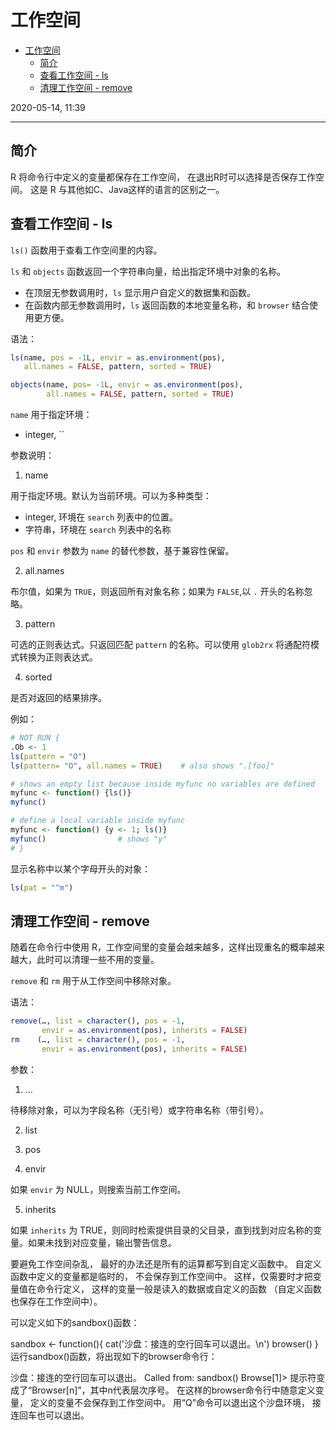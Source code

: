 # 工作空间

- [工作空间](#%e5%b7%a5%e4%bd%9c%e7%a9%ba%e9%97%b4)
  - [简介](#%e7%ae%80%e4%bb%8b)
  - [查看工作空间 - ls](#%e6%9f%a5%e7%9c%8b%e5%b7%a5%e4%bd%9c%e7%a9%ba%e9%97%b4---ls)
  - [清理工作空间 - remove](#%e6%b8%85%e7%90%86%e5%b7%a5%e4%bd%9c%e7%a9%ba%e9%97%b4---remove)

2020-05-14, 11:39
***

## 简介

R 将命令行中定义的变量都保存在工作空间， 在退出R时可以选择是否保存工作空间。 这是 R 与其他如C、Java这样的语言的区别之一。

## 查看工作空间 - ls

`ls()` 函数用于查看工作空间里的内容。

`ls` 和 `objects` 函数返回一个字符串向量，给出指定环境中对象的名称。

- 在顶层无参数调用时，`ls` 显示用户自定义的数据集和函数。
- 在函数内部无参数调用时，`ls` 返回函数的本地变量名称，和 `browser` 结合使用更方便。

语法：

```r
ls(name, pos = -1L, envir = as.environment(pos),
   all.names = FALSE, pattern, sorted = TRUE)

objects(name, pos= -1L, envir = as.environment(pos),
        all.names = FALSE, pattern, sorted = TRUE)
```

`name` 用于指定环境：

- integer, ``

参数说明：

1. name

用于指定环境。默认为当前环境。可以为多种类型：

- integer, 环境在 `search` 列表中的位置。
- 字符串，环境在 `search` 列表中的名称

`pos` 和 `envir` 参数为 `name` 的替代参数，基于兼容性保留。

2. all.names

布尔值，如果为 `TRUE`，则返回所有对象名称；如果为 `FALSE`,以 `.` 开头的名称忽略。

3. pattern

可选的正则表达式。只返回匹配 `pattern` 的名称。可以使用 `glob2rx` 将通配符模式转换为正则表达式。

4. sorted

是否对返回的结果排序。

例如：

```r
# NOT RUN {
.Ob <- 1
ls(pattern = "O")
ls(pattern= "O", all.names = TRUE)    # also shows ".[foo]"

# shows an empty list because inside myfunc no variables are defined
myfunc <- function() {ls()}
myfunc()

# define a local variable inside myfunc
myfunc <- function() {y <- 1; ls()}
myfunc()                # shows "y"
# }
```

显示名称中以某个字母开头的对象：

```r
ls(pat = "^m")
```

## 清理工作空间 - remove

随着在命令行中使用 R，工作空间里的变量会越来越多，这样出现重名的概率越来越大，此时可以清理一些不用的变量。

`remove` 和 `rm` 用于从工作空间中移除对象。

语法：

```r
remove(…, list = character(), pos = -1,
       envir = as.environment(pos), inherits = FALSE)
rm    (…, list = character(), pos = -1,
       envir = as.environment(pos), inherits = FALSE)
```

参数：

1. ...

待移除对象，可以为字段名称（无引号）或字符串名称（带引号）。

2. list

3. pos

4. envir

如果 `envir` 为 NULL，则搜索当前工作空间。

5. inherits

如果 `inherits` 为 TRUE，则同时检索提供目录的父目录，直到找到对应名称的变量。如果未找到对应变量，输出警告信息。

要避免工作空间杂乱， 最好的办法还是所有的运算都写到自定义函数中。 自定义函数中定义的变量都是临时的， 不会保存到工作空间中。 这样，仅需要时才把变量值在命令行定义， 这样的变量一般是读入的数据或自定义的函数 （自定义函数也保存在工作空间中）。

可以定义如下的sandbox()函数：

sandbox <- function(){
  cat('沙盘：接连的空行回车可以退出。\n')
  browser()
}
运行sandbox()函数，将出现如下的browser命令行：

沙盘：接连的空行回车可以退出。
Called from: sandbox()
Browse[1]> 
提示符变成了“Browser[n]”，其中n代表层次序号。 在这样的browser命令行中随意定义变量， 定义的变量不会保存到工作空间中。 用“Q”命令可以退出这个沙盘环境， 接连回车也可以退出。
